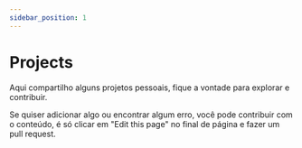```yaml
---
sidebar_position: 1
---
```


# Projects
Aqui compartilho alguns projetos pessoais, fique a vontade para explorar e contribuir.

Se quiser adicionar algo ou encontrar algum erro, você pode contribuir com o conteúdo, é só clicar em "Edit this page" no final de página e fazer um pull request.